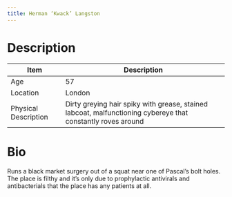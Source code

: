 ```yaml
---
title: Herman ‘Kwack’ Langston
---
```


# Description

| Item                 | Description                                                                                                 |
| -------------------- | ----------------------------------------------------------------------------------------------------------- |
| Age                  | 57                                                                                                          |
| Location             | London                                                                                                      |
| Physical Description | Dirty greying hair spiky with grease, stained labcoat, malfunctioning cybereye that constantly roves around |

# Bio
Runs a black market surgery out of a squat near one of Pascal’s bolt holes.  The place is filthy and it’s only due to prophylactic antivirals and antibacterials that the place has any patients at all.
